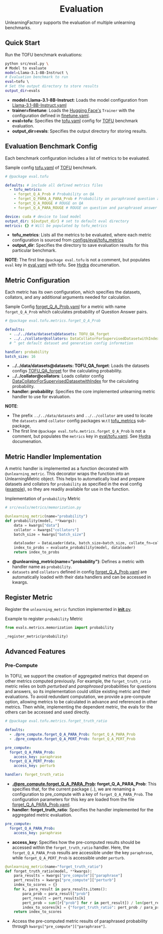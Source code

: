 <div align="center">    
 
# Evaluation

</div>

UnlearningFactory supports the evaluation of multiple unlearning benchmarks.



## Quick Start
Run the TOFU benchmark evaluations:
```bash
python src/eval.py \
# Model to evaluate
model=Llama-3.1-8B-Instruct \ 
# Evaluation benchmark to run
eval=tofu \ 
# Set the output directory to store results
output_dir=evals 
```

- **model=Llama-3.1-8B-Instruct**: Loads the model configuration from [Llama-3.1-8B-Instruct.yaml](../configs/model/Llama-3.1-8B-Instruct.yaml)
- **trainer=finetune**: Loads the [Hugging Face's](https://github.com/huggingface/transformers/blob/v4.45.1/src/transformers/trainer.py) `Trainer` with the configuration defined in [finetune.yaml](../configs/trainer/finetune.yaml).
- **eval=tofu**: Specifies the [tofu.yaml](../configs/eval/tofu.yaml) config for [TOFU](https://arxiv.org/abs/2401.06121) benchmark evaluation.
- **output_dir=evals**: Specifies the output directory for storing results.


## Evaluation Benchmark Config

Each benchmark configuration includes a list of metrics to be evaluated.

Sample config [tofu.yaml](../configs/eval/tofu.yaml) of [TOFU](https://arxiv.org/abs/2401.06121) benchmark.
```yaml
# @package eval.tofu

defaults: # include all defined metrics files
  - tofu_metrics: 
    - forget_Q_A_Prob # Probability on QA
    - forget_Q_PARA_A_PARA_Prob # Probability on paraphrased question and paraphrased anser
    - forget_Q_A_ROUGE # ROUGE on QA
    - forget_Q_A_PARA_ROUGE # ROUGE on question and paraphrased answer

device: cuda # device to load model
output_dir: ${output_dir} # set to default eval directory
metrics: {} # Will be populated by tofu_metrics
```

- **tofu_metrics**: Lists all the metrics to be evaluated, where each metric configuration is sourced from [configs/eval/tofu_metrics](../configs/eval/tofu_metrics/)
- **output_dir**: Specifies the directory to save evaluation results for this particular benchmark.

__NOTE__: The first line `@package eval.tofu` is not a comment, but populates `eval` key in [eval.yaml](../configs/eval.yaml) with tofu. See [Hydra](https://hydra.cc/docs/upgrades/0.11_to_1.0/adding_a_package_directive/) documenation.


## Metric Configuration


Each metric has its own configuration, which specifies the datasets, collators, and any additional arguments needed for calculation.

Sample Config [forget_Q_A_Prob.yaml](../configs/eval/tofu_metrics/forget_Q_A_Prob.yaml) for a metric with name `forget_Q_A_Prob` which calculates probability of Question Answer pairs.
```yaml
# @package eval.tofu.metrics.forget_Q_A_Prob

defaults:
  - ../../data/datasets@datasets: TOFU_QA_forget
  - ../../collator@collators: DataCollatorForSupervisedDatasetwithIndex
  # ^ get default dataset and generation config information

handler: probability
batch_size: 16
```

- **../../data/datasets@datasets: TOFU_QA_forget**: Loads the datasets configs [TOFU_QA_forget](../configs/data/datasets/TOFU_QA_forget.yaml) for the calculating probability. 
- **../../collator@collators**: Loads collator config [DataCollatorForSupervisedDatasetwithIndex](../configs/collator/DataCollatorForSupervisedDatasetwithIndex.yaml) for the calculating probability.
- **handler: probability**: Specifies the core implemented unlearning metric handler to use for evaluation.


__NOTE__: 
- The prefix `../../data/datasets` and `../../collator` are used to locate the `datasets` amd `collator` config packages w.r.t [tofu_metrics](../configs/eval/tofu_metrics/) sub-package,
- The first line `@package eval.tofu.metrics.forget_Q_A_Prob` is not a comment, but populates the `metrics` key in [eval/tofu.yaml](../configs/eval/tofu.yaml). See [Hydra](https://hydra.cc/docs/upgrades/0.11_to_1.0/adding_a_package_directive/) documenation.

## Metric Handler Implementation




A metric handler is implemented as a function decorated with `@unlearning_metric`. This decorator wraps the function into an UnlearningMetric object. This helps to automatically load and prepare datasets and collators for `probability` as specified in the eval config ([example](../configs/eval/tofu_metrics/forget_Q_A_Prob.yaml)), so they are readily available for use in the function.

Implementation of `probability` Metric

```python
# src/evals/metrics/memorization.py

@unlearning_metric(name="probability")
def probability(model, **kwargs):
    data = kwargs["data"]
    collator = kwargs["collators"]
    batch_size = kwargs["batch_size"]

    dataloader = DataLoader(data, batch_size=batch_size, collate_fn=collator)
    index_to_probs = evaluate_probability(model, dataloader)
    return index_to_probs
```

- **@unlearning_metric(name="probability")**: Defines a metric with handler name as `probability`.
- `datasets` and `collators` defined in config [forget_Q_A_Prob.yaml](../configs/eval/tofu_metrics/forget_Q_A_Prob.yaml) are automatically loaded with their data handlers and can be accessed in kwargs.


## Register Metric

Register the `unlearning_metric` function implemented in [__init__.py](../src/evals/metrics/__init__.py).

Example to register  `probability` Metric

```python
from evals.metrics.memorization import probability

_register_metric(probability)
```

## Advanced Features

### Pre-Compute

In TOFU, we support the creation of aggregated metrics that depend on other metrics computed previously. For example, the `forget_truth_ratio` metric relies on both *perturbed* and *paraphrased* probabilities for questions and answers, so its implementation could utilize existing metric and their evaluations. To avoid redundant computation, we provide a pre-compute option, allowing metrics to be calculated in advance and referenced in other metrics. Then while, implementing the dependent metric, the evals for the others can be accessed and used directly.

```yaml
# @package eval.tofu.metrics.forget_truth_ratio

defaults:
  - .@pre_compute.forget_Q_A_PARA_Prob: forget_Q_A_PARA_Prob
  - .@pre_compute.forget_Q_A_PERT_Prob: forget_Q_A_PERT_Prob

pre_compute:
  forget_Q_A_PARA_Prob:
    access_key: paraphrase
  forget_Q_A_PERT_Prob:
    access_key: perturb

handler: forget_truth_ratio
```
- **.@pre_compute.forget_Q_A_PARA_Prob: forget_Q_A_PARA_Prob**: This specifies that, for the current package (`.`), we are renaming a configuration to pre_compute with a key of `forget_Q_A_PARA_Prob`. The configuration parameters for this key are loaded from the file [forget_Q_A_PARA_Prob.yaml](../configs/eval/tofu_metrics/forget_Q_A_PARA_Prob.yaml).
- **handler: forget_truth_ratio**: Specifies the handler implemented for the aggregated metric evaluation.
  
```yaml
pre_compute:
  forget_Q_A_PARA_Prob:
    access_key: paraphrase
```
- **access_key**: Specifies how the pre-computed results should be accessed within the `forget_truth_ratio` handler. Here, the `forget_Q_A_PARA_Prob` results are accessible under the key `paraphrase`, while `forget_Q_A_PERT_Prob` is accessible under `perturb`.

```python
@unlearning_metric(name="forget_truth_ratio")
def forget_truth_ratio(model, **kwargs):
    para_results = kwargs["pre_compute"]["paraphrase"]
    pert_results = kwargs["pre_compute"]["perturb"]
    index_to_scores = {}
    for k, para_result in para_results.items():
        para_prob = para_result["prob"]
        pert_result = pert_results[k]
        pert_prob = sum([r["prob"] for r in pert_result]) / len(pert_result)
        index_to_scores[k] = {"forget_truth_ratio": pert_prob / para_prob}
    return index_to_scores
```
- Access the pre-computed metric results of paraphrased probability through `kwargs["pre_compute"]["paraphrase"]`.

